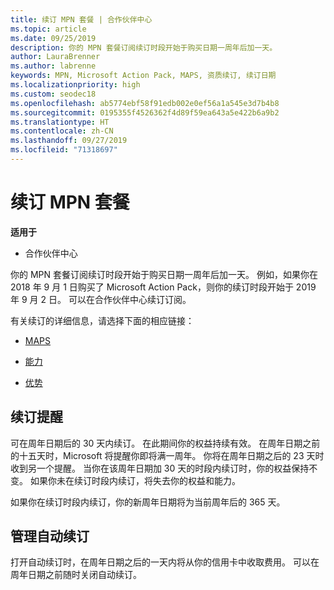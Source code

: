 ```yaml
---
title: 续订 MPN 套餐 | 合作伙伴中心
ms.topic: article
ms.date: 09/25/2019
description: 你的 MPN 套餐订阅续订时段开始于购买日期一周年后加一天。
author: LauraBrenner
ms.author: labrenne
keywords: MPN, Microsoft Action Pack, MAPS, 资质续订, 续订日期
ms.localizationpriority: high
ms.custom: seodec18
ms.openlocfilehash: ab5774ebf58f91edb002e0ef56a1a545e3d7b4b8
ms.sourcegitcommit: 0195355f4526362f4d89f59ea643a5e422b6a9b2
ms.translationtype: HT
ms.contentlocale: zh-CN
ms.lasthandoff: 09/27/2019
ms.locfileid: "71318697"
---
```

# <a name="renew-your-mpn-offers"></a>续订 MPN 套餐

**适用于**

- 合作伙伴中心

你的 MPN 套餐订阅续订时段开始于购买日期一周年后加一天。 例如，如果你在 2018 年 9 月 1 日购买了 Microsoft Action Pack，则你的续订时段开始于 2019 年 9 月 2 日。 可以在合作伙伴中心续订订阅。

有关续订的详细信息，请选择下面的相应链接：

- [MAPS](mpn-get-action-pack.md)

- [能力](learn-about-competencies.md)

- [优势](manage-your-partner-network-benefits.md)

## <a name="renewal-reminders"></a>续订提醒

可在周年日期后的 30 天内续订。 在此期间你的权益持续有效。 在周年日期之前的十五天时，Microsoft 将提醒你即将满一周年。 你将在周年日期之后的 23 天时收到另一个提醒。 当你在该周年日期加 30 天的时段内续订时，你的权益保持不变。 如果你未在续订时段内续订，将失去你的权益和能力。

如果你在续订时段内续订，你的新周年日期将为当前周年后的 365 天。

## <a name="manage-auto-renewal"></a>管理自动续订

打开自动续订时，在周年日期之后的一天内将从你的信用卡中收取费用。 可以在周年日期之前随时关闭自动续订。
